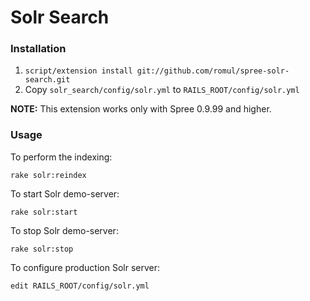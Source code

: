 Solr Search
===========

### Installation

1. `script/extension install git://github.com/romul/spree-solr-search.git`
1. Copy `solr_search/config/solr.yml` to `RAILS_ROOT/config/solr.yml`

**NOTE:** This extension works only with Spree 0.9.99 and higher.
    
### Usage

To perform the indexing:

    rake solr:reindex

To start Solr demo-server:

    rake solr:start

To stop Solr demo-server:

    rake solr:stop
    
To configure production Solr server:

    edit RAILS_ROOT/config/solr.yml
